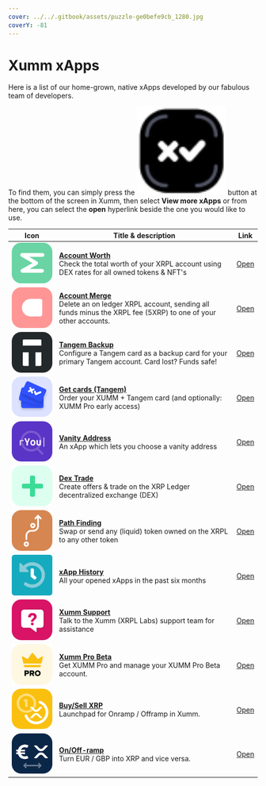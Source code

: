 ```yaml
---
cover: ../../.gitbook/assets/puzzle-ge0befe9cb_1280.jpg
coverY: -81
---
```


# Xumm xApps

&#x20;Here is a list of our home-grown, native xApps developed by our fabulous team of developers.

To find them, you can simply press the <img src="../../.gitbook/assets/Xumm Home Screen Button" alt="" data-size="line"> button at the bottom of the screen in Xumm, then select **View more xApps** or from here, you can select the **open** hyperlink beside the one you would like to use.

<table><thead><tr><th width="118.33333333333331">Icon</th><th width="524">Title &#x26; description</th><th>Link</th></tr></thead><tbody><tr><td><img src="../../.gitbook/assets/image (5) (1) (1) (1) (1).png" alt=""></td><td><a href="account-worth.md"><strong>Account Worth</strong></a><br>Check the total worth of your XRPL account using DEX rates for all owned tokens &#x26; NFT's</td><td><a href="https://xumm.app/detect/xapp:xumm.accountworth">Open</a></td></tr><tr><td><img src="../../.gitbook/assets/image (4) (1) (1).png" alt=""></td><td><a href="account-merge.md"><strong>Account Merge</strong></a><br>Delete an on ledger XRPL account, sending all funds minus the XRPL fee (5XRP) to one of your other accounts.</td><td><a href="https://xumm.app/detect/xapp:xumm.accountmerge">Open</a></td></tr><tr><td><img src="../../.gitbook/assets/image (3) (1) (1) (1).png" alt=""></td><td><a href="tangem-backup.md"><strong>Tangem Backup</strong></a><br>Configure a Tangem card as a backup card for your primary Tangem account. Card lost? Funds safe!</td><td><a href="https://xumm.app/detect/xapp:xumm.tangem-backup">Open</a></td></tr><tr><td><img src="../../.gitbook/assets/image (2) (2) (1).png" alt=""></td><td><a href="get-cards-tangem.md"><strong>Get cards (Tangem)</strong></a><br>Order your XUMM + Tangem card (and optionally: XUMM Pro early access)</td><td><a href="https://xumm.app/detect/xapp:xumm.tangem-order">Open</a></td></tr><tr><td><img src="../../.gitbook/assets/image (3) (1) (1).png" alt=""></td><td><a href="vanity-address.md"><strong>Vanity Address</strong></a><br>An xApp which lets you choose a vanity address</td><td><a href="https://xumm.app/detect/xapp:xumm.vanity">Open</a></td></tr><tr><td><img src="../../.gitbook/assets/image (1) (2) (1) (1).png" alt=""></td><td><a href="dex-trade.md"><strong>Dex Trade</strong></a><br>Create offers &#x26; trade on the XRP Ledger decentralized exchange (DEX)</td><td><a href="https://xumm.app/detect/xapp:xumm.dex">Open</a></td></tr><tr><td><img src="../../.gitbook/assets/image (2) (2) (2).png" alt=""></td><td><a href="path-finding.md"><strong>Path Finding</strong></a><br>Swap or send any (liquid) token owned on the XRPL to any other token</td><td><a href="https://xumm.app/detect/xapp:xumm.pathfinding">Open</a></td></tr><tr><td><img src="../../.gitbook/assets/image (7) (1).png" alt=""></td><td><a href="xapp-history.md"><strong>xApp History</strong></a><br>All your opened xApps in the past six months</td><td><a href="https://xumm.app/detect/xapp:xumm.history">Open</a></td></tr><tr><td><img src="../../.gitbook/assets/image (8) (1).png" alt=""></td><td><a href="xumm-support.md"><strong>Xumm Support</strong></a><br>Talk to the Xumm (XRPL Labs) support team for assistance</td><td><a href="https://xumm.app/detect/xapp:xumm.support">Open</a></td></tr><tr><td><img src="../../.gitbook/assets/image (10) (1).png" alt=""></td><td><a href="xumm-pro-beta.md"><strong>Xumm Pro Beta</strong></a><br>Get XUMM Pro and manage your XUMM Pro Beta account.</td><td><a href="https://xumm.app/detect/xapp:xumm.pro-beta">Open</a></td></tr><tr><td><img src="../../.gitbook/assets/image (2) (3) (1).png" alt=""></td><td><a href="buy-sell-xrp/"><strong>Buy/Sell XRP</strong></a><br>Launchpad for Onramp / Offramp in Xumm.</td><td><a href="https://xumm.app/detect/xapp:xumm.buysellxrp">Open</a></td></tr><tr><td><img src="../../.gitbook/assets/image (9) (1) (1).png" alt=""></td><td><a href="../../xumm-pro-beta/features-of-pro/on-off-ramp/"><strong>On/Off-ramp</strong></a><br>Turn EUR / GBP into XRP and vice versa.</td><td><a href="https://xumm.app/detect/xapp:xumm.onofframp">Open</a></td></tr></tbody></table>

